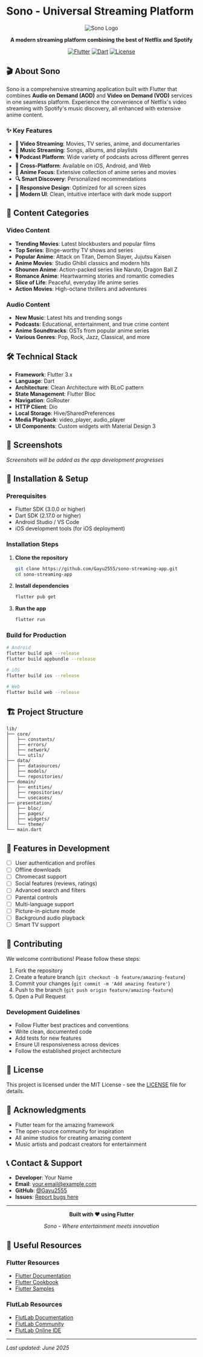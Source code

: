 # Sono - Universal Streaming Platform

<div align="center">

![Sono Logo](https://img.shields.io/badge/Sono-Streaming%20Platform-blue?style=for-the-badge)

**A modern streaming platform combining the best of Netflix and Spotify**

[![Flutter](https://img.shields.io/badge/Flutter-02569B?style=for-the-badge&logo=flutter&logoColor=white)](https://flutter.dev)
[![Dart](https://img.shields.io/badge/Dart-0175C2?style=for-the-badge&logo=dart&logoColor=white)](https://dart.dev)
[![License](https://img.shields.io/badge/License-MIT-green?style=for-the-badge)](LICENSE)

</div>

## 🎬 About Sono

Sono is a comprehensive streaming application built with Flutter that combines **Audio on Demand (AOD)** and **Video on Demand (VOD)** services in one seamless platform. Experience the convenience of Netflix's video streaming with Spotify's music discovery, all enhanced with extensive anime content.

### ✨ Key Features

- **🎥 Video Streaming**: Movies, TV series, anime, and documentaries
- **🎵 Music Streaming**: Songs, albums, and playlists
- **🎙️ Podcast Platform**: Wide variety of podcasts across different genres
- **📱 Cross-Platform**: Available on iOS, Android, and Web
- **🎌 Anime Focus**: Extensive collection of anime series and movies
- **🔍 Smart Discovery**: Personalized recommendations
- **📱 Responsive Design**: Optimized for all screen sizes
- **🌙 Modern UI**: Clean, intuitive interface with dark mode support

## 🚀 Content Categories

### Video Content
- **Trending Movies**: Latest blockbusters and popular films
- **Top Series**: Binge-worthy TV shows and series
- **Popular Anime**: Attack on Titan, Demon Slayer, Jujutsu Kaisen
- **Anime Movies**: Studio Ghibli classics and modern hits
- **Shounen Anime**: Action-packed series like Naruto, Dragon Ball Z
- **Romance Anime**: Heartwarming stories and romantic comedies
- **Slice of Life**: Peaceful, everyday life anime series
- **Action Movies**: High-octane thrillers and adventures

### Audio Content
- **New Music**: Latest hits and trending songs
- **Podcasts**: Educational, entertainment, and true crime content
- **Anime Soundtracks**: OSTs from popular anime series
- **Various Genres**: Pop, Rock, Jazz, Classical, and more

## 🛠️ Technical Stack

- **Framework**: Flutter 3.x
- **Language**: Dart
- **Architecture**: Clean Architecture with BLoC pattern
- **State Management**: Flutter Bloc
- **Navigation**: GoRouter
- **HTTP Client**: Dio
- **Local Storage**: Hive/SharedPreferences
- **Media Playback**: video_player, audio_player
- **UI Components**: Custom widgets with Material Design 3

## 📱 Screenshots

*Screenshots will be added as the app development progresses*

## 🔧 Installation & Setup

### Prerequisites
- Flutter SDK (3.0.0 or higher)
- Dart SDK (2.17.0 or higher)
- Android Studio / VS Code
- iOS development tools (for iOS deployment)

### Installation Steps

1. **Clone the repository**
   ```bash
   git clone https://github.com/Gayu2555/sono-streaming-app.git
   cd sono-streaming-app
   ```

2. **Install dependencies**
   ```bash
   flutter pub get
   ```

3. **Run the app**
   ```bash
   flutter run
   ```

### Build for Production

```bash
# Android
flutter build apk --release
flutter build appbundle --release

# iOS
flutter build ios --release

# Web
flutter build web --release
```

## 🏗️ Project Structure

```
lib/
├── core/
│   ├── constants/
│   ├── errors/
│   ├── network/
│   └── utils/
├── data/
│   ├── datasources/
│   ├── models/
│   └── repositories/
├── domain/
│   ├── entities/
│   ├── repositories/
│   └── usecases/
├── presentation/
│   ├── bloc/
│   ├── pages/
│   ├── widgets/
│   └── theme/
└── main.dart
```

## 🎯 Features in Development

- [ ] User authentication and profiles
- [ ] Offline downloads
- [ ] Chromecast support
- [ ] Social features (reviews, ratings)
- [ ] Advanced search and filters
- [ ] Parental controls
- [ ] Multi-language support
- [ ] Picture-in-picture mode
- [ ] Background audio playback
- [ ] Smart TV support

## 🤝 Contributing

We welcome contributions! Please follow these steps:

1. Fork the repository
2. Create a feature branch (`git checkout -b feature/amazing-feature`)
3. Commit your changes (`git commit -m 'Add amazing feature'`)
4. Push to the branch (`git push origin feature/amazing-feature`)
5. Open a Pull Request

### Development Guidelines

- Follow Flutter best practices and conventions
- Write clean, documented code
- Add tests for new features
- Ensure UI responsiveness across devices
- Follow the established project architecture

## 📄 License

This project is licensed under the MIT License - see the [LICENSE](LICENSE) file for details.

## 🙏 Acknowledgments

- Flutter team for the amazing framework
- The open-source community for inspiration
- All anime studios for creating amazing content
- Music artists and podcast creators for entertainment

## 📞 Contact & Support

- **Developer**: Your Name
- **Email**: your.email@example.com
- **GitHub**: [@Gayu2555](https://github.com/Gayu2555)
- **Issues**: [Report bugs here](https://github.com/yourusername/sono-streaming-app/issues)

---

<div align="center">

**Built with ❤️ using Flutter**

*Sono - Where entertainment meets innovation*

</div>

## 🔗 Useful Resources

### Flutter Resources
- [Flutter Documentation](https://flutter.dev/docs)
- [Flutter Cookbook](https://flutter.dev/docs/cookbook)
- [Flutter Samples](https://github.com/flutter/samples)

### FlutLab Resources
- [FlutLab Documentation](https://flutlab.io/docs)
- [FlutLab Community](https://flutlab.io/residents)
- [FlutLab Online IDE](https://flutlab.io)

---

*Last updated: June 2025*
